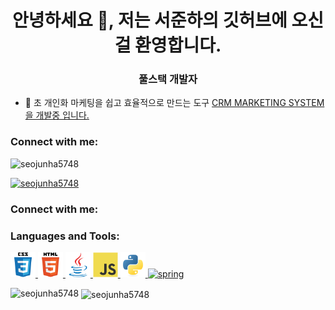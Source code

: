 <h1 align="center">안녕하세요 👋, 저는 서준하의 깃허브에 오신 걸 환영합니다.</h1>
<h3 align="center">풀스택 개발자</h3>

- 🔭 초 개인화 마케팅을 쉽고 효율적으로 만드는 도구 [CRM MARKETING SYSTEM 을 개발중 입니다.](https://github.com/SeoJunHa5748/-CRM-)

<h3 align="left">Connect with me:</h3>
<p align="left">
</p>


<p align="left"> <img src="https://komarev.com/ghpvc/?username=seojunha5748&label=Profile%20views&color=0e75b6&style=flat" alt="seojunha5748" /> </p>

<p align="left"> <a href="https://github.com/ryo-ma/github-profile-trophy"><img src="https://github-profile-trophy.vercel.app/?username=seojunha5748" alt="seojunha5748" /></a> </p>

<h3 align="left">Connect with me:</h3>
<p align="left">
</p>

<h3 align="left">Languages and Tools:</h3>
<p align="left"> <a href="https://www.w3schools.com/css/" target="_blank" rel="noreferrer"> <img src="https://raw.githubusercontent.com/devicons/devicon/master/icons/css3/css3-original-wordmark.svg" alt="css3" width="40" height="40"/> </a> <a href="https://www.w3.org/html/" target="_blank" rel="noreferrer"> <img src="https://raw.githubusercontent.com/devicons/devicon/master/icons/html5/html5-original-wordmark.svg" alt="html5" width="40" height="40"/> </a> <a href="https://www.java.com" target="_blank" rel="noreferrer"> <img src="https://raw.githubusercontent.com/devicons/devicon/master/icons/java/java-original.svg" alt="java" width="40" height="40"/> </a> <a href="https://developer.mozilla.org/en-US/docs/Web/JavaScript" target="_blank" rel="noreferrer"> <img src="https://raw.githubusercontent.com/devicons/devicon/master/icons/javascript/javascript-original.svg" alt="javascript" width="40" height="40"/> </a> <a href="https://www.python.org" target="_blank" rel="noreferrer"> <img src="https://raw.githubusercontent.com/devicons/devicon/master/icons/python/python-original.svg" alt="python" width="40" height="40"/> </a> <a href="https://spring.io/" target="_blank" rel="noreferrer"> <img src="https://www.vectorlogo.zone/logos/springio/springio-icon.svg" alt="spring" width="40" height="40"/> </a> </p>

<p><img align="left" src="https://github-readme-stats.vercel.app/api/top-langs?username=seojunha5748&show_icons=true&locale=en&layout=compact" alt="seojunha5748" /></p>

<p>&nbsp;<img align="center" src="https://github-readme-stats.vercel.app/api?username=seojunha5748&show_icons=true&locale=en" alt="seojunha5748" /></p>

